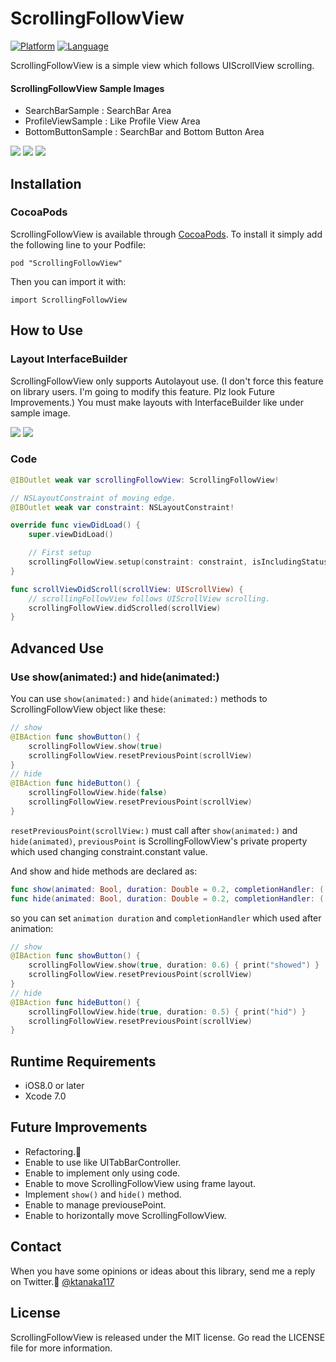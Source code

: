 # ScrollingFollowView

[![Platform](http://img.shields.io/badge/platform-ios-blue.svg?style=flat
)](https://developer.apple.com/iphone/index.action)
[![Language](http://img.shields.io/badge/language-swift-brightgreen.svg?style=flat
)](https://developer.apple.com/swift)

ScrollingFollowView is a simple view which follows UIScrollView scrolling.

#### ScrollingFollowView Sample Images
- SearchBarSample    : SearchBar Area
- ProfileViewSample  : Like Profile View Area
- BottomButtonSample : SearchBar and Bottom Button Area

![](./SampleImage/SearchBarSample.gif)
![](./SampleImage/ProfileViewSample.gif)
![](./SampleImage/BottomButtonSample.gif)

## Installation
### CocoaPods
ScrollingFollowView is available through [CocoaPods](http://cocoapods.org). To install it simply add the following line to your Podfile:

```
pod "ScrollingFollowView"
```

Then you can import it with:

```
import ScrollingFollowView
```

## How to Use
### Layout InterfaceBuilder
ScrollingFollowView only supports Autolayout use. 
(I don't force this feature on library users. I'm going to modify this feature. Plz look Future Improvements.)
You must make layouts with InterfaceBuilder like under sample image.

![](./SampleImage/HowToUse.png)
![](./SampleImage/module.jpg)

### Code
```swift
@IBOutlet weak var scrollingFollowView: ScrollingFollowView!

// NSLayoutConstraint of moving edge.
@IBOutlet weak var constraint: NSLayoutConstraint!

override func viewDidLoad() {
    super.viewDidLoad()

    // First setup
    scrollingFollowView.setup(constraint: constraint, isIncludingStatusBarHeight: true)
}
```

```swift
func scrollViewDidScroll(scrollView: UIScrollView) {
	// scrollingFollowView follows UIScrollView scrolling.
    scrollingFollowView.didScrolled(scrollView)
}
```

## Advanced Use
### Use show(animated:) and hide(animated:)
You can use `show(animated:)` and `hide(animated:)` methods to ScrollingFollowView object like these:

```swift
// show
@IBAction func showButton() {
	scrollingFollowView.show(true)
	scrollingFollowView.resetPreviousPoint(scrollView)
}
// hide
@IBAction func hideButton() {
	scrollingFollowView.hide(false)
	scrollingFollowView.resetPreviousPoint(scrollView)
}
```

`resetPreviousPoint(scrollView:)` must call after `show(animated:)` and `hide(animated)`, `previousPoint` is ScrollingFollowView's private property which used changing constraint.constant value.

And show and hide methods are declared as:
```swift
func show(animated: Bool, duration: Double = 0.2, completionHandler: (()->())? = nil)
func hide(animated: Bool, duration: Double = 0.2, completionHandler: (()->())? = nil)
```

so you can set `animation duration` and `completionHandler` which used after animation:

```swift
// show
@IBAction func showButton() {
	scrollingFollowView.show(true, duration: 0.6) { print("showed") }
	scrollingFollowView.resetPreviousPoint(scrollView)
}
// hide
@IBAction func hideButton() {
	scrollingFollowView.hide(true, duration: 0.5) { print("hid") }
	scrollingFollowView.resetPreviousPoint(scrollView)
}
```

## Runtime Requirements

- iOS8.0 or later
- Xcode 7.0

## Future Improvements
- Refactoring.💪
- Enable to use like UITabBarController.
- Enable to implement only using code.
- Enable to move ScrollingFollowView using frame layout.
- Implement `show()` and `hide()` method.
- Enable to manage previousePoint.
- Enable to horizontally move ScrollingFollowView.

## Contact
When you have some opinions or ideas about this library, send me a reply on Twitter.🍣
[@ktanaka117](https://twitter.com/ktanaka117)

## License
ScrollingFollowView is released under the MIT license. Go read the LICENSE file for more information.